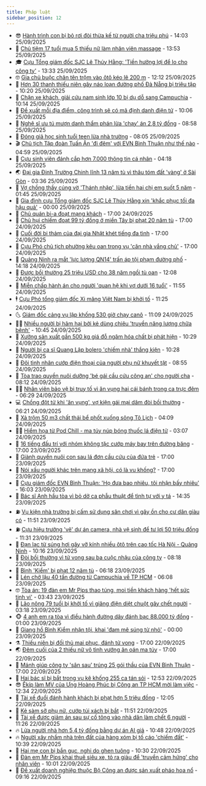 ```yaml
---
title: Pháp luật
sidebar_position: 12
---
```


<!-- vnexpress-phap-luat:START -->
- 😎 [Hành trình con bị bỏ rơi đòi thừa kế từ người cha triệu phú](https://vnexpress.net/hanh-trinh-con-bi-bo-roi-doi-thua-ke-tu-nguoi-cha-trieu-phu-4943735.html) - 14:03 25/09/2025
- 🥰 [Chủ tiệm 17 tuổi mua 5 thiếu nữ làm nhân viên massage](https://vnexpress.net/chu-tiem-17-tuoi-mua-5-thieu-nu-lam-nhan-vien-massage-4943740.html) - 13:53 25/09/2025
- 🎓 [Cựu Tổng giám đốc SJC Lê Thúy Hằng: &#39;Tiền hưởng lợi để lo cho công ty&#39;](https://vnexpress.net/cuu-tong-giam-doc-sjc-le-thuy-hang-tien-huong-loi-de-lo-cho-cong-ty-4943707.html) - 13:33 25/09/2025
- 🤓 [Gia chủ buộc chân tên trộm vào ôtô kéo lê 200 m](https://vnexpress.net/gia-chu-buoc-chan-ten-trom-vao-oto-keo-le-200-m-4943708.html) - 12:12 25/09/2025
- 🎊 [Hơn 30 thanh thiếu niên gây náo loạn đường phố Đà Nẵng bị triệu tập](https://vnexpress.net/hon-30-nguoi-gay-nao-loan-duong-pho-da-nang-bi-trieu-tap-4943591.html) - 10:20 25/09/2025
- 🙉 [Chặn xe khách, giải cứu nam sinh lớp 10 bị dụ dỗ sang Campuchia](https://vnexpress.net/chan-xe-khach-giai-cuu-nam-sinh-lop-10-bi-du-do-sang-campuchia-4943643.html) - 10:14 25/09/2025
- 🤡 [Đề xuất mỗi địa điểm, công trình sẽ có mã định danh điện tử](https://vnexpress.net/de-xuat-moi-dia-diem-cong-trinh-se-co-ma-dinh-danh-dien-tu-4943564.html) - 10:06 25/09/2025
- 🗽 [Nghệ sĩ ưu tú mượn danh thẩm phán lừa &#39;chạy&#39; án 2,8 tỷ đồng](https://vnexpress.net/nghe-si-uu-tu-muon-danh-tham-phan-lua-chay-an-2-8-ty-dong-4943621.html) - 08:58 25/09/2025
- 🌋 [Đóng giả học sinh tuổi teen lừa nhà trường](https://vnexpress.net/thanh-nien-dong-gia-hoc-sinh-tuoi-teen-suot-mot-nam-4943552.html) - 08:05 25/09/2025
- 🎬 [Chủ tịch Tập đoàn Tuấn Ân &#39;đi đêm&#39; với EVN Bình Thuận như thế nào](https://vnexpress.net/chu-tich-tap-doan-tuan-an-di-dem-voi-evn-binh-thuan-nhu-the-nao-4943289.html) - 04:59 25/09/2025
- 💯 [Cựu sinh viên đánh cắp hơn 7.000 thông tin cá nhân](https://vnexpress.net/cuu-sinh-vien-danh-cap-hon-7-000-thong-tin-ca-nhan-4943509.html) - 04:18 25/09/2025
- 🌏 [Đại gia Đinh Trường Chinh lĩnh 13 năm tù vì thâu tóm đất &#39;vàng&#39; ở Sài Gòn](https://vnexpress.net/dai-gia-dinh-truong-chinh-linh-13-nam-tu-vi-thau-tom-dat-vang-o-sai-gon-4943449.html) - 03:36 25/09/2025
- 🌊 [Vợ chồng thầy cúng vờ &#39;Thánh nhập&#39;, lừa tiền hai chị em suốt 5 năm](https://vnexpress.net/vo-chong-thay-cung-vo-thanh-nhap-lua-tien-hai-chi-em-suot-5-nam-4943322.html) - 01:45 25/09/2025
- 💂 [Gia đình cựu Tổng giám đốc SJC Lê Thúy Hằng xin &#39;khắc phục tối đa hậu quả&#39;](https://vnexpress.net/gia-dinh-cuu-tong-giam-doc-sjc-le-thuy-hang-xin-khac-phuc-toi-da-hau-qua-4938779.html) - 00:00 25/09/2025
- 🎡 [Chủ quán bi-a đoạt mạng khách](https://vnexpress.net/chu-quan-bi-a-doat-mang-khach-4943299.html) - 17:00 24/09/2025
- 🫶 [Chủ hụi chiếm đoạt 99 tỷ đồng ở miền Tây bị phạt 20 năm tù](https://vnexpress.net/chu-hui-chiem-doat-99-ty-dong-o-mien-tay-bi-phat-20-nam-tu-4943272.html) - 17:00 24/09/2025
- 🐲 [Cuối đời bi thảm của đại gia Nhật khét tiếng đa tình](https://vnexpress.net/cuoi-doi-bi-tham-cua-dai-gia-nhat-khet-tieng-dao-hoa-4943271.html) - 17:00 24/09/2025
- 🚀 [Cựu Phó chủ tịch phường kêu oan trong vụ &#39;căn nhà vắng chủ&#39;](https://vnexpress.net/cuu-pho-chu-tich-phuong-keu-oan-trong-vu-can-nha-vang-chu-4943241.html) - 17:00 24/09/2025
- 🎊 [Quảng Ninh ra mắt &#39;lực lượng QN14&#39; trấn áp tội phạm đường phố](https://vnexpress.net/quang-ninh-ra-mat-luc-luong-qn14-tran-ap-toi-pham-duong-pho-4943302.html) - 14:18 24/09/2025
- 🤗 [Được bồi thường 25 triệu USD cho 38 năm ngồi tù oan](https://vnexpress.net/duoc-boi-thuong-25-trieu-usd-cho-38-nam-ngoi-tu-oan-4943236.html) - 12:08 24/09/2025
- 🗽 [Miễn chấp hành án cho người &#39;quan hệ khi vợ dưới 16 tuổi&#39;](https://vnexpress.net/mien-chap-hanh-an-cho-nguoi-quan-he-khi-vo-duoi-16-tuoi-4943276.html) - 11:55 24/09/2025
- 🕴 [Cựu Phó tổng giám đốc Xi măng Việt Nam bị khởi tố](https://vnexpress.net/ba-cuu-pho-tong-giam-doc-xi-mang-viet-nam-bi-khoi-to-4943254.html) - 11:25 24/09/2025
- 🌜 [Giám đốc cảng vụ lập khống 530 giờ chạy canô](https://vnexpress.net/giam-doc-cang-vu-lap-khong-530-gio-chay-cano-4943250.html) - 11:09 24/09/2025
- 🧑‍🏫 [Nhiều người bị hãm hại bởi kẻ dùng chiêu &#39;truyền năng lượng chữa bệnh&#39;](https://vnexpress.net/nhieu-nguoi-bi-ham-hai-boi-ke-dung-chieu-truyen-nang-luong-chua-benh-4943060.html) - 10:45 24/09/2025
- 🦩 [Xưởng sản xuất gần 500 kg giá đỗ ngâm hóa chất bị phát hiện](https://vnexpress.net/xuong-san-xuat-gan-500-kg-gia-do-ngam-hoa-chat-bi-phat-hien-4943234.html) - 10:29 24/09/2025
- 💼 [Người bị ca sĩ Quang Lập bolero &#39;chiếm nhà&#39; thắng kiện](https://vnexpress.net/nguoi-bi-ca-si-quang-lap-bolero-chiem-nha-thang-kien-4943184.html) - 10:28 24/09/2025
- 💫 [Đôi tình nhân cướp điện thoại của người phụ nữ khuyết tật](https://vnexpress.net/doi-tinh-nhan-cuop-dien-thoai-cua-nguoi-phu-nu-khuyet-tat-4943116.html) - 08:55 24/09/2025
- 🦅 [Tòa trao quyền nuôi dưỡng &#39;bé gái cầu cứu công an&#39; cho người cha](https://vnexpress.net/toa-trao-quyen-nuoi-duong-be-gai-cau-cuu-cong-an-cho-nguoi-cha-4943055.html) - 08:12 24/09/2025
- 🧑‍💻 [Nhân viên bảo vệ bị truy tố vì ăn vụng hai cái bánh trong ca trực đêm](https://vnexpress.net/nhan-vien-bao-ve-bi-truy-to-vi-an-vung-hai-cai-banh-trong-ca-truc-dem-4943025.html) - 06:29 24/09/2025
- 💻 [Chồng đột tử khi &#39;ăn vụng&#39;, vợ kiện gái mại dâm đòi bồi thường](https://vnexpress.net/chong-dot-tu-khi-mua-dam-vo-kien-gai-mai-dam-doi-boi-thuong-4943053.html) - 06:21 24/09/2025
- 🤠 [Xả trộm 50 m3 chất thải bể phốt xuống sông Tô Lịch](https://vnexpress.net/xa-trom-50-m3-chat-thai-be-phot-xuong-song-to-lich-4942960.html) - 04:09 24/09/2025
- 🧑‍🏫 [Hiểm họa từ Pod Chill - ma túy núp bóng thuốc lá điện tử](https://vnexpress.net/hiem-hoa-tu-pod-chill-ma-tuy-nup-bong-thuoc-la-dien-tu-4942948.html) - 03:07 24/09/2025
- 🌈 [16 tiếng đấu trí với nhóm không tặc cướp máy bay trên đường băng](https://vnexpress.net/16-tieng-kinh-hoang-trong-vu-cuop-may-bay-tren-duong-bang-4942780.html) - 17:00 23/09/2025
- 🌮 [Giành quyền nuôi con sau lá đơn cầu cứu của đứa trẻ](https://vnexpress.net/gianh-quyen-nuoi-con-sau-la-don-cau-cuu-cua-dua-tre-4942271.html) - 17:00 23/09/2025
- 🐲 [Nói xấu người khác trên mạng xã hội, có là vu khống?](https://vnexpress.net/noi-xau-nguoi-khac-tren-mang-co-bi-truy-to-toi-vu-khong-4941868.html) - 17:00 23/09/2025
- 🧰 [Cựu giám đốc EVN Bình Thuận: &#39;Họ đưa bao nhiêu, tôi nhận bấy nhiêu&#39;](https://vnexpress.net/cuu-giam-doc-evn-binh-thuan-ho-dua-bao-nhieu-toi-nhan-bay-nhieu-4942533.html) - 16:03 23/09/2025
- 💄 [Bác sĩ Anh hầu tòa vì bỏ dở ca phẫu thuật để tình tự với y tá](https://vnexpress.net/noi-sai-su-that-ve-nguoi-khac-tren-mang-xa-hoi-co-la-vu-khong-4942781.html) - 14:35 23/09/2025
- ⛽️ [Vụ kiện nhà trường bị cấm sử dụng sân chơi vì gây ồn cho cư dân giàu có](https://vnexpress.net/vu-kien-nha-truong-bi-cam-su-dung-san-choi-vi-gay-on-cho-cu-dan-giau-co-4942620.html) - 11:51 23/09/2025
- ⛽️ [Cựu hiệu trưởng &#39;vẽ&#39; dự án camera, nhà vệ sinh để tư lợi 50 triệu đồng](https://vnexpress.net/cuu-hieu-truong-ve-du-an-camera-an-ninh-nha-ve-sinh-tham-o-50-trieu-dong-4942755.html) - 11:31 23/09/2025
- 💂 [Đạn lạc từ súng hơi gây vỡ kính nhiều ôtô trên cao tốc Hà Nội - Quảng Ninh](https://vnexpress.net/dan-lac-tu-sung-hoi-lam-vo-kinh-nhieu-oto-tren-cao-toc-ha-noi-quang-ninh-4942679.html) - 10:16 23/09/2025
- 🤔 [Đòi bồi thường vì tử vong sau ba cuộc nhậu của công ty](https://vnexpress.net/vu-kien-doi-boi-thuong-vi-nhan-vien-tu-vong-sau-ba-cuoc-nhau-cua-cong-ty-4942527.html) - 08:18 23/09/2025
- 🧐 [Bình &#39;Kiểm&#39; bị phạt 12 năm tù](https://vnexpress.net/binh-kiem-bi-phat-12-nam-tu-4942502.html) - 06:18 23/09/2025
- 🎃 [Lén chở lậu 40 tấn đường từ Campuchia về TP HCM](https://vnexpress.net/len-cho-lau-40-tan-duong-tu-campuchia-ve-tp-hcm-4942548.html) - 06:08 23/09/2025
- 🤓 [Tòa án: 19 đàn em Mr Pips thao túng, moi tiền khách hàng &#39;hết sức tinh vi&#39;](https://vnexpress.net/toa-an-19-dan-em-mr-pips-thao-tung-moi-tien-khach-hang-het-suc-tinh-vi-4942442.html) - 03:43 23/09/2025
- 💃 [Lão nông 79 tuổi bị khởi tố vì giăng điện diệt chuột gây chết người](https://vnexpress.net/lao-nong-79-tuoi-bi-khoi-to-vi-giang-dien-diet-chuot-gay-chet-nguoi-4942414.html) - 03:18 23/09/2025
- 🐵 [4 anh em ra tòa vì điều hành đường dây đánh bạc 88.000 tỷ đồng](https://vnexpress.net/4-anh-em-ra-toa-vi-dieu-hanh-duong-day-danh-bac-88-000-ty-dong-4942284.html) - 01:00 23/09/2025
- 🤖 [Giang hồ Bình Kiểm nhận tội, khai &#39;đam mê súng từ nhỏ&#39;](https://vnexpress.net/giang-ho-binh-kiem-nhan-toi-khai-dam-me-sung-tu-nho-4942269.html) - 00:00 23/09/2025
- ⚗️ [Thiếu niên bị đối thủ mai phục, đánh tử vong](https://vnexpress.net/thieu-nien-bi-doi-thu-mai-phuc-danh-tu-vong-4942250.html) - 17:00 22/09/2025
- 🌏 [Đêm cuối của 2 thiếu nữ vô tình vướng ân oán ma túy](https://vnexpress.net/dem-cuoi-cua-hai-thieu-nu-vo-tinh-vuong-vao-an-oan-ma-tuy-4942248.html) - 17:00 22/09/2025
- 🦆 [Mánh giúp công ty &#39;sân sau&#39; trúng 25 gói thầu của EVN Bình Thuận](https://vnexpress.net/manh-giup-cong-ty-san-sau-trung-25-goi-thau-cua-evn-binh-thuan-4942013.html) - 17:00 22/09/2025
- 🐎 [Hai bác sĩ bị bắt trong vụ kê khống 255 ca tán sỏi](https://vnexpress.net/hai-bac-si-bi-bat-trong-vu-ke-khong-255-ca-tan-soi-4942263.html) - 12:53 22/09/2025
- 😎 [Êkíp làm MV của Ưng Hoàng Phúc bị Công an TP HCM mời làm việc](https://vnexpress.net/ekip-lam-mv-cua-ung-hoang-phuc-bi-cong-an-tp-hcm-moi-lam-viec-4942256.html) - 12:34 22/09/2025
- 💪 [Tài xế đuổi đánh hành khách bị phạt hơn 5 triệu đồng](https://vnexpress.net/tai-xe-duoi-danh-hanh-khach-bi-phat-hon-5-trieu-dong-4942246.html) - 12:05 22/09/2025
- 🤡 [Kẻ sàm sỡ phụ nữ, cướp túi xách bị bắt](https://vnexpress.net/ke-sam-so-phu-nu-cuop-tui-xach-bi-bat-4942252.html) - 11:51 22/09/2025
- 🌁 [Tài xế được giảm án sau sự cố tông vào nhà dân làm chết 6 người](https://vnexpress.net/tai-xe-duoc-giam-an-sau-su-co-tong-vao-nha-dan-lam-chet-6-nguoi-4942214.html) - 11:26 22/09/2025
- 🔥 [Lừa người nhà hơn 5,4 tỷ đồng bằng dự án AI giả](https://vnexpress.net/lua-nguoi-nha-hon-5-4-ty-dong-bang-du-an-ai-gia-4942224.html) - 10:48 22/09/2025
- 🔥 [Người xây nhầm nhà trên đất của hàng xóm bị tố cáo &#39;chiếm đất&#39;](https://vnexpress.net/nguoi-xay-nham-nha-tren-dat-cua-hang-xom-bi-to-cao-chiem-dat-4942205.html) - 10:39 22/09/2025
- 👺 [Hai mẹ con bị bắn gục, nghi do ghen tuông](https://vnexpress.net/hai-me-con-bi-ban-guc-nghi-do-ghen-tuong-4942213.html) - 10:30 22/09/2025
- 🎊 [Đàn em Mr Pips khai thuê siêu xe, tỏ ra giàu để &#39;truyền cảm hứng&#39; cho nhân viên](https://vnexpress.net/dan-em-mr-pip-khai-thue-sieu-xe-to-ra-giau-de-truyen-cam-hung-cho-nhan-vien-4942121.html) - 10:01 22/09/2025
- 🎊 [Đề xuất doanh nghiệp thuộc Bộ Công an được sản xuất pháo hoa nổ](https://vnexpress.net/de-xuat-doanh-nghiep-thuoc-bo-cong-an-duoc-san-xuat-phao-hoa-no-4942142.html) - 09:16 22/09/2025<!-- vnexpress-phap-luat:END -->
